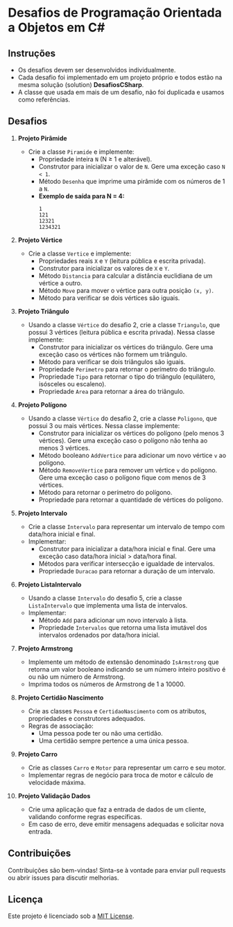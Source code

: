 
# Desafios de Programação Orientada a Objetos em C#

## Instruções

- Os desafios devem ser desenvolvidos individualmente.
- Cada desafio foi implementado em um projeto próprio e todos estão na mesma solução (solution) **DesafiosCSharp**.
- A classe que usada em mais de um desafio, não foi duplicada e usamos como referências.

## Desafios

1. **Projeto Pirâmide**
   - Crie a classe `Piramide` e implemente:
     - Propriedade inteira `N` (N ≥ 1 e alterável).
     - Construtor para inicializar o valor de `N`. Gere uma exceção caso `N < 1`.
     - Método `Desenha` que imprime uma pirâmide com os números de 1 a `N`.
     - **Exemplo de saída para N = 4:**
       ```
       1
       121
       12321
       1234321
       ```

2. **Projeto Vértice**
   - Crie a classe `Vertice` e implemente:
     - Propriedades reais `X` e `Y` (leitura pública e escrita privada).
     - Construtor para inicializar os valores de `X` e `Y`.
     - Método `Distancia` para calcular a distância euclidiana de um vértice a outro.
     - Método `Move` para mover o vértice para outra posição `(x, y)`.
     - Método para verificar se dois vértices são iguais.

3. **Projeto Triângulo**
   - Usando a classe `Vértice` do desafio 2, crie a classe `Triangulo`, que possui 3 vértices (leitura pública e escrita privada). Nessa classe implemente:
     - Construtor para inicializar os vértices do triângulo. Gere uma exceção caso os vértices não formem um triângulo.
     - Método para verificar se dois triângulos são iguais.
     - Propriedade `Perimetro` para retornar o perímetro do triângulo.
     - Propriedade `Tipo` para retornar o tipo do triângulo (equilátero, isósceles ou escaleno).
     - Propriedade `Area` para retornar a área do triângulo.

4. **Projeto Polígono**
   - Usando a classe `Vértice` do desafio 2, crie a classe `Poligono`, que possui 3 ou mais vértices. Nessa classe implemente:
     - Construtor para inicializar os vértices do polígono (pelo menos 3 vértices). Gere uma exceção caso o polígono não tenha ao menos 3 vértices.
     - Método booleano `AddVertice` para adicionar um novo vértice `v` ao polígono.
     - Método `RemoveVertice` para remover um vértice `v` do polígono. Gere uma exceção caso o polígono fique com menos de 3 vértices.
     - Método para retornar o perímetro do polígono.
     - Propriedade para retornar a quantidade de vértices do polígono.

5. **Projeto Intervalo**
   - Crie a classe `Intervalo` para representar um intervalo de tempo com data/hora inicial e final.
   - Implementar:
     - Construtor para inicializar a data/hora inicial e final. Gere uma exceção caso data/hora inicial > data/hora final.
     - Métodos para verificar intersecção e igualdade de intervalos.
     - Propriedade `Duracao` para retornar a duração de um intervalo.

6. **Projeto ListaIntervalo**
   - Usando a classe `Intervalo` do desafio 5, crie a classe `ListaIntervalo` que implementa uma lista de intervalos.
   - Implementar:
     - Método `Add` para adicionar um novo intervalo à lista.
     - Propriedade `Intervalos` que retorna uma lista imutável dos intervalos ordenados por data/hora inicial.

7. **Projeto Armstrong**
   - Implemente um método de extensão denominado `IsArmstrong` que retorna um valor booleano indicando se um número inteiro positivo é ou não um número de Armstrong. 
   - Imprima todos os números de Armstrong de 1 a 10000.

8. **Projeto Certidão Nascimento**
   - Crie as classes `Pessoa` e `CertidaoNascimento` com os atributos, propriedades e construtores adequados.
   - Regras de associação:
     - Uma pessoa pode ter ou não uma certidão.
     - Uma certidão sempre pertence a uma única pessoa.

9. **Projeto Carro**
   - Crie as classes `Carro` e `Motor` para representar um carro e seu motor.
   - Implementar regras de negócio para troca de motor e cálculo de velocidade máxima.

10. **Projeto Validação Dados**
    - Crie uma aplicação que faz a entrada de dados de um cliente, validando conforme regras específicas.
    - Em caso de erro, deve emitir mensagens adequadas e solicitar nova entrada.

## Contribuições

Contribuições são bem-vindas! Sinta-se à vontade para enviar pull requests ou abrir issues para discutir melhorias.

## Licença

Este projeto é licenciado sob a [MIT License](LICENSE).

